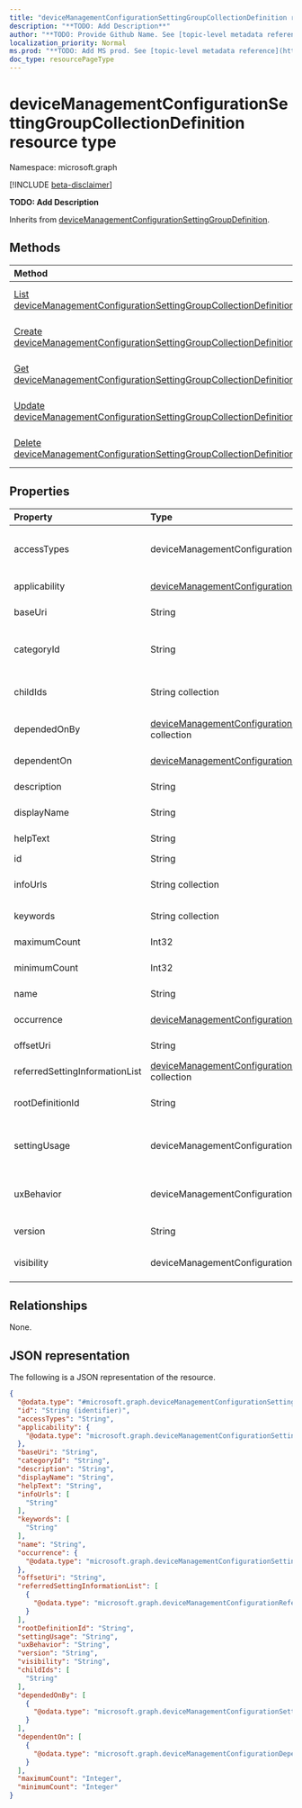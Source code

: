 ```yaml
---
title: "deviceManagementConfigurationSettingGroupCollectionDefinition resource type"
description: "**TODO: Add Description**"
author: "**TODO: Provide Github Name. See [topic-level metadata reference](https://msgo.azurewebsites.net/add/document/guidelines/metadata.html#topic-level-metadata)**"
localization_priority: Normal
ms.prod: "**TODO: Add MS prod. See [topic-level metadata reference](https://msgo.azurewebsites.net/add/document/guidelines/metadata.html#topic-level-metadata)**"
doc_type: resourcePageType
---
```


# deviceManagementConfigurationSettingGroupCollectionDefinition resource type

Namespace: microsoft.graph

[!INCLUDE [beta-disclaimer](../../includes/beta-disclaimer.md)]

**TODO: Add Description**


Inherits from [deviceManagementConfigurationSettingGroupDefinition](../resources/devicemanagementconfigurationsettinggroupdefinition.md).

## Methods
|Method|Return type|Description|
|:---|:---|:---|
|[List deviceManagementConfigurationSettingGroupCollectionDefinitions](../api/devicemanagementconfigurationsettinggroupcollectiondefinition-list.md)|[deviceManagementConfigurationSettingGroupCollectionDefinition](../resources/devicemanagementconfigurationsettinggroupcollectiondefinition.md) collection|Get a list of the [deviceManagementConfigurationSettingGroupCollectionDefinition](../resources/devicemanagementconfigurationsettinggroupcollectiondefinition.md) objects and their properties.|
|[Create deviceManagementConfigurationSettingGroupCollectionDefinition](../api/devicemanagementconfigurationsettinggroupcollectiondefinition-create.md)|[deviceManagementConfigurationSettingGroupCollectionDefinition](../resources/devicemanagementconfigurationsettinggroupcollectiondefinition.md)|Create a new [deviceManagementConfigurationSettingGroupCollectionDefinition](../resources/devicemanagementconfigurationsettinggroupcollectiondefinition.md) object.|
|[Get deviceManagementConfigurationSettingGroupCollectionDefinition](../api/devicemanagementconfigurationsettinggroupcollectiondefinition-get.md)|[deviceManagementConfigurationSettingGroupCollectionDefinition](../resources/devicemanagementconfigurationsettinggroupcollectiondefinition.md)|Read the properties and relationships of a [deviceManagementConfigurationSettingGroupCollectionDefinition](../resources/devicemanagementconfigurationsettinggroupcollectiondefinition.md) object.|
|[Update deviceManagementConfigurationSettingGroupCollectionDefinition](../api/devicemanagementconfigurationsettinggroupcollectiondefinition-update.md)|[deviceManagementConfigurationSettingGroupCollectionDefinition](../resources/devicemanagementconfigurationsettinggroupcollectiondefinition.md)|Update the properties of a [deviceManagementConfigurationSettingGroupCollectionDefinition](../resources/devicemanagementconfigurationsettinggroupcollectiondefinition.md) object.|
|[Delete deviceManagementConfigurationSettingGroupCollectionDefinition](../api/devicemanagementconfigurationsettinggroupcollectiondefinition-delete.md)|None|Deletes a [deviceManagementConfigurationSettingGroupCollectionDefinition](../resources/devicemanagementconfigurationsettinggroupcollectiondefinition.md) object.|

## Properties
|Property|Type|Description|
|:---|:---|:---|
|accessTypes|deviceManagementConfigurationSettingAccessTypes|Read/write access mode of the setting Inherited from [deviceManagementConfigurationSettingDefinition](../resources/devicemanagementconfigurationsettingdefinition.md). Possible values are: `none`, `add`, `copy`, `delete`, `get`, `replace`, `execute`.|
|applicability|[deviceManagementConfigurationSettingApplicability](../resources/devicemanagementconfigurationsettingapplicability.md)|Details which device setting is applicable on Inherited from [deviceManagementConfigurationSettingDefinition](../resources/devicemanagementconfigurationsettingdefinition.md).|
|baseUri|String|Base CSP Path Inherited from [deviceManagementConfigurationSettingDefinition](../resources/devicemanagementconfigurationsettingdefinition.md).|
|categoryId|String|Specifies the area group under which the setting is configured in a specified configuration service provider (CSP) Inherited from [deviceManagementConfigurationSettingDefinition](../resources/devicemanagementconfigurationsettingdefinition.md).|
|childIds|String collection|Dependent child settings to this group of settings Inherited from [deviceManagementConfigurationSettingGroupDefinition](../resources/devicemanagementconfigurationsettinggroupdefinition.md).|
|dependedOnBy|[deviceManagementConfigurationSettingDependedOnBy](../resources/devicemanagementconfigurationsettingdependedonby.md) collection|List of child settings that depend on this setting Inherited from [deviceManagementConfigurationSettingGroupDefinition](../resources/devicemanagementconfigurationsettinggroupdefinition.md).|
|dependentOn|[deviceManagementConfigurationDependentOn](../resources/devicemanagementconfigurationdependenton.md) collection|List of Dependencies for the setting group Inherited from [deviceManagementConfigurationSettingGroupDefinition](../resources/devicemanagementconfigurationsettinggroupdefinition.md).|
|description|String|Description of the item Inherited from [deviceManagementConfigurationSettingDefinition](../resources/devicemanagementconfigurationsettingdefinition.md).|
|displayName|String|Display name of the item Inherited from [deviceManagementConfigurationSettingDefinition](../resources/devicemanagementconfigurationsettingdefinition.md).|
|helpText|String|Help text of the item Inherited from [deviceManagementConfigurationSettingDefinition](../resources/devicemanagementconfigurationsettingdefinition.md).|
|id|String|**TODO: Add Description** Inherited from [entity](../resources/entity.md).|
|infoUrls|String collection|List of links more info for the setting can be found at Inherited from [deviceManagementConfigurationSettingDefinition](../resources/devicemanagementconfigurationsettingdefinition.md).|
|keywords|String collection|Tokens which to search settings on Inherited from [deviceManagementConfigurationSettingDefinition](../resources/devicemanagementconfigurationsettingdefinition.md).|
|maximumCount|Int32|Maximum number of setting group count in the collection. Valid values 1 to 100|
|minimumCount|Int32|Minimum number of setting group count in the collection. Valid values 1 to 100|
|name|String|Name of the item Inherited from [deviceManagementConfigurationSettingDefinition](../resources/devicemanagementconfigurationsettingdefinition.md).|
|occurrence|[deviceManagementConfigurationSettingOccurrence](../resources/devicemanagementconfigurationsettingoccurrence.md)|Indicates whether the setting is required or not Inherited from [deviceManagementConfigurationSettingDefinition](../resources/devicemanagementconfigurationsettingdefinition.md).|
|offsetUri|String|Offset CSP Path from Base Inherited from [deviceManagementConfigurationSettingDefinition](../resources/devicemanagementconfigurationsettingdefinition.md).|
|referredSettingInformationList|[deviceManagementConfigurationReferredSettingInformation](../resources/devicemanagementconfigurationreferredsettinginformation.md) collection|List of referred setting information. Inherited from [deviceManagementConfigurationSettingDefinition](../resources/devicemanagementconfigurationsettingdefinition.md).|
|rootDefinitionId|String|Root setting definition if the setting is a child setting. Inherited from [deviceManagementConfigurationSettingDefinition](../resources/devicemanagementconfigurationsettingdefinition.md).|
|settingUsage|deviceManagementConfigurationSettingUsage|Setting type, for example, configuration and compliance Inherited from [deviceManagementConfigurationSettingDefinition](../resources/devicemanagementconfigurationsettingdefinition.md). Possible values are: `none`, `configuration`.|
|uxBehavior|deviceManagementConfigurationControlType|Setting control type representation in the UX Inherited from [deviceManagementConfigurationSettingDefinition](../resources/devicemanagementconfigurationsettingdefinition.md). Possible values are: `default`, `dropdown`, `smallTextBox`, `largeTextBox`, `toggle`, `multiheaderGrid`, `contextPane`.|
|version|String|Item Version Inherited from [deviceManagementConfigurationSettingDefinition](../resources/devicemanagementconfigurationsettingdefinition.md).|
|visibility|deviceManagementConfigurationSettingVisibility|Setting visibility scope to UX Inherited from [deviceManagementConfigurationSettingDefinition](../resources/devicemanagementconfigurationsettingdefinition.md). Possible values are: `none`, `settingsCatalog`, `template`.|

## Relationships
None.

## JSON representation
The following is a JSON representation of the resource.
<!-- {
  "blockType": "resource",
  "keyProperty": "id",
  "@odata.type": "microsoft.graph.deviceManagementConfigurationSettingGroupCollectionDefinition",
  "baseType": "microsoft.graph.deviceManagementConfigurationSettingGroupDefinition",
  "openType": false
}
-->
``` json
{
  "@odata.type": "#microsoft.graph.deviceManagementConfigurationSettingGroupCollectionDefinition",
  "id": "String (identifier)",
  "accessTypes": "String",
  "applicability": {
    "@odata.type": "microsoft.graph.deviceManagementConfigurationSettingApplicability"
  },
  "baseUri": "String",
  "categoryId": "String",
  "description": "String",
  "displayName": "String",
  "helpText": "String",
  "infoUrls": [
    "String"
  ],
  "keywords": [
    "String"
  ],
  "name": "String",
  "occurrence": {
    "@odata.type": "microsoft.graph.deviceManagementConfigurationSettingOccurrence"
  },
  "offsetUri": "String",
  "referredSettingInformationList": [
    {
      "@odata.type": "microsoft.graph.deviceManagementConfigurationReferredSettingInformation"
    }
  ],
  "rootDefinitionId": "String",
  "settingUsage": "String",
  "uxBehavior": "String",
  "version": "String",
  "visibility": "String",
  "childIds": [
    "String"
  ],
  "dependedOnBy": [
    {
      "@odata.type": "microsoft.graph.deviceManagementConfigurationSettingDependedOnBy"
    }
  ],
  "dependentOn": [
    {
      "@odata.type": "microsoft.graph.deviceManagementConfigurationDependentOn"
    }
  ],
  "maximumCount": "Integer",
  "minimumCount": "Integer"
}
```

